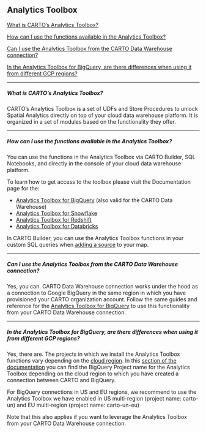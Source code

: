 ## Analytics Toolbox

[What is CARTO’s Analytics Toolbox?](#what-is-cartos-analytics-toolbox)

[How can I use the functions available in the Analytics Toolbox?](#how-can-i-use-the-functions-available-in-the-analytics-toolbox)

[Can I use the Analytics Toolbox from the CARTO Data Warehouse connection?](#can-i-use-the-analytics-toolbox-from-the-carto-data-warehouse-connection)

[In the Analytics Toolbox for BigQuery, are there differences when using it from different GCP regions?](#in-the-analytics-toolbox-for-bigquery-are-there-differences-when-using-it-from-different-gcp-regions)

---

<!-- Using level 5 headers to avoid the title being listed in the tree -->

##### What is CARTO’s Analytics Toolbox?
CARTO’s Analytics Toolbox is a set of UDFs and Store Procedures to unlock Spatial Analytics directly on top of your cloud data warehouse platform. It is organized in a set of modules based on the functionality they offer. 

---
##### How can I use the functions available in the Analytics Toolbox?
You can use the functions in the Analytics Toolbox via CARTO Builder, SQL Notebooks, and directly in the console of your cloud data warehouse platform. 

To learn how to get access to the toolbox please visit the Documentation page for the:
- [Analytics Toolbox for BigQuery](https://docs.carto.com/analytics-toolbox-bq/overview/getting-access/#access-from-the-new-carto-workspace) (also valid for the CARTO Data Warehouse)
- [Analytics Toolbox for Snowflake](https://docs.carto.com/analytics-toolbox-snowflake/overview/getting-started/)
- [Analytics Toolbox for Redshift](https://docs.carto.com/analytics-toolbox-redshift/overview/getting-started/)
- [Analytics Toolbox for Databricks](https://docs.carto.com/analytics-toolbox-databricks/overview/getting-started/)

 In CARTO Builder, you can use the Analytics Toolbox functions in your custom SQL queries when [adding a source](https://docs.carto.com/carto-user-manual/maps/add-source/#custom-queries-using-the-analytics-toolbox) to your map.

---
##### Can I use the Analytics Toolbox from the CARTO Data Warehouse connection?
Yes, you can. CARTO Data Warehouse connection works under the hood as a connection to Google BigQuery in the same region in which you have provisioned your CARTO organization account. Follow the same guides and reference for the [Analytics Toolbox for BigQuery](https://docs.carto.com/analytics-toolbox-bigquery/overview/getting-access/) to use this functionality from your CARTO Data Warehouse connection.

---
##### In the Analytics Toolbox for BigQuery, are there differences when using it from different GCP regions?
Yes, there are. The projects in which we install the Analytics Toolbox functions vary depending on the [cloud region](https://cloud.google.com/compute/docs/regions-zones). In this [section of the documentation](https://docs.carto.com/analytics-toolbox-bigquery/overview/regions-table/) you can find the BigQuery Project name for the Analytics Toolbox depending on the cloud region to which you have created a connection between CARTO and BigQuery.

For BigQuery connections in US and EU regions, we recommend to use the Analytics Toolbox we have enabled in US multi-region (project name: carto-un) and EU multi-region (project name: carto-un-eu)

Note that this also applies if you want to leverage the Analytics Toolbox from your CARTO Data Warehouse connection.
